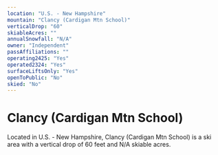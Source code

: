 ```yaml
---
location: "U.S. - New Hampshire"
mountain: "Clancy (Cardigan Mtn School)"
verticalDrop: "60"
skiableAcres: ""
annualSnowfall: "N/A"
owner: "Independent"
passAffiliations: ""
operating2425: "Yes"
operated2324: "Yes"
surfaceLiftsOnly: "Yes"
openToPublic: "No"
skied: "No"
---
```


# Clancy (Cardigan Mtn School)

Located in U.S. - New Hampshire, Clancy (Cardigan Mtn School) is a ski area with a vertical drop of 60 feet and N/A skiable acres.